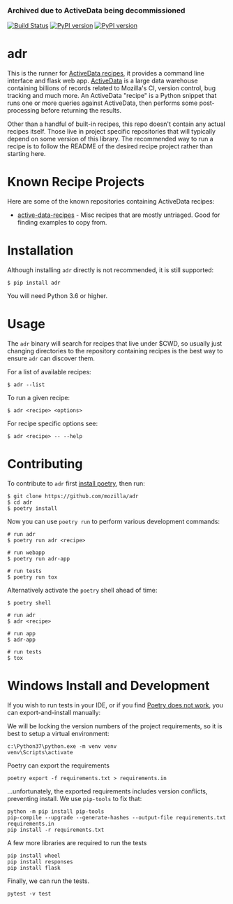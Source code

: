 
### Archived due to ActiveData being decommissioned

[![Build Status](https://travis-ci.org/mozilla/adr.svg?branch=master)](https://travis-ci.org/mozilla/adr)
[![PyPI version](https://badge.fury.io/py/adr.svg)](https://badge.fury.io/py/adr)
[![PyPI version](https://readthedocs.org/projects/active-data-recipes/badge/?version=latest)](https://active-data-recipes.readthedocs.io)

# adr

This is the runner for [ActiveData recipes][0], it provides a command line interface and flask web
app. [ActiveData][1] is a large data warehouse containing billions of records related to Mozilla's
CI, version control, bug tracking and much more. An ActiveData "recipe" is a Python snippet that
runs one or more queries against ActiveData, then performs some post-processing before returning the
results.

Other than a handful of built-in recipes, this repo doesn't contain any actual recipes itself. Those
live in project specific repositories that will typically depend on some version of this library.
The recommended way to run a recipe is to follow the README of the desired recipe project rather
than starting here.


# Known Recipe Projects

Here are some of the known repositories containing ActiveData recipes:

* [active-data-recipes][2] - Misc recipes that are mostly untriaged. Good for finding examples to
  copy from.


# Installation

Although installing `adr` directly is not recommended, it is still supported:

    $ pip install adr

You will need Python 3.6 or higher.


# Usage

The `adr` binary will search for recipes that live under $CWD, so usually just changing directories
to the repository containing recipes is the best way to ensure `adr` can discover them.

For a list of available recipes:

    $ adr --list

To run a given recipe:

    $ adr <recipe> <options>

For recipe specific options see:

    $ adr <recipe> -- --help


# Contributing

To contribute to `adr` first [install poetry][3], then run:

    $ git clone https://github.com/mozilla/adr
    $ cd adr
    $ poetry install

Now you can use `poetry run` to perform various development commands:

    # run adr
    $ poetry run adr <recipe>

    # run webapp
    $ poetry run adr-app

    # run tests
    $ poetry run tox

Alternatively activate the `poetry` shell ahead of time:

    $ poetry shell

    # run adr
    $ adr <recipe>

    # run app
    $ adr-app

    # run tests
    $ tox

# Windows Install and Development

If you wish to run tests in your IDE, or if you find [Poetry does not work](https://github.com/python-poetry/poetry/issues/2244), you can export-and-install manually:


We will be locking the version numbers of the project requirements, so it is best to setup a virtual environment:

    c:\Python37\python.exe -m venv venv
    venv\Scripts\activate

Poetry can export the requirements

    poetry export -f requirements.txt > requirements.in   

...unfortunately, the exported requirements includes version conflicts, preventing install.  We use `pip-tools` to fix that:   

    python -m pip install pip-tools
    pip-compile --upgrade --generate-hashes --output-file requirements.txt requirements.in
    pip install -r requirements.txt
    
A few more libraries are required to run the tests

    pip install wheel
    pip install responses
    pip install flask
    
Finally, we can run the tests.

    pytest -v test


[0]: https://active-data-recipes.readthedocs.io
[1]: https://github.com/mozilla/ActiveData
[2]: https://github.com/mozilla/active-data-recipes
[3]: https://poetry.eustace.io/docs/#installation
